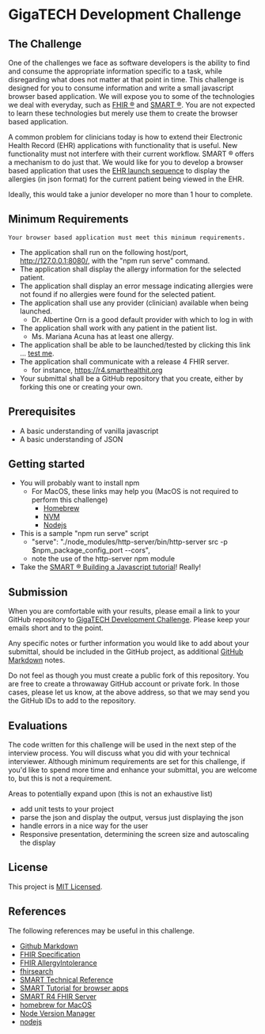 # GigaTECH Development Challenge

## The Challenge

One of the challenges we face as software developers is the ability to find and consume the appropriate information specific to a task, while disregarding what does not matter at that point in time. This challenge is designed for you to consume information and write a small javascript browser based application. We will expose you to some of the technologies we deal with everyday, such as [FHIR &reg;][fhir] and [SMART &reg;][smarttech]. You are not expected to learn these technologies but merely use them to create the browser based application.

A common problem for clinicians today is how to extend their Electronic Health Record (EHR) applications with functionality that is useful. New functionality must not interfere with their current workflow. SMART &reg; offers a mechanism to do just that. We would like for you to develop a browser based application that uses the [EHR launch sequence](http://www.hl7.org/fhir/smart-app-launch/#ehr-launch-sequence) to display the allergies (in json format) for the current patient being viewed in the EHR.

Ideally, this would take a junior developer no more than 1 hour to complete.

## Minimum Requirements

    Your browser based application must meet this minimum requirements.

- The application shall run on the following host/port, http://127.0.0.1:8080/, with the "npm run serve" command.
- The application shall display the allergy information for the selected patient.
- The application shall display an error message indicating allergies were not found if no allergies were found for the selected patient.
- The application shall use any provider (clinician) available when being launched.
  - Dr. Albertine Orn is a good default provider with which to log in with
- The application shall work with any patient in the patient list.
  - Ms. Mariana Acuna has at least one allergy.
- The application shall be able to be launched/tested by clicking this link ... [test me](http://127.0.0.1:8080/launch.html?launch=eyJhIjoiMSJ9&iss=https%3A%2F%2Flaunch.smarthealthit.org%2Fv%2Fr4%2Ffhir).
- The application shall communicate with a release 4 FHIR server.
  - for instance, https://r4.smarthealthit.org
- Your submittal shall be a GitHub repository that you create, either by forking this one or creating your own.

## Prerequisites

- A basic understanding of vanilla javascript
- A basic understanding of JSON

## Getting started

- You will probably want to install npm
  - For MacOS, these links may help you (MacOS is not required to perform this challenge)
    - [Homebrew][homebrew]
    - [NVM][nvm]
    - [Nodejs][node]
- This is a sample "npm run serve" script
  - "serve": "./node_modules/http-server/bin/http-server src -p $npm_package_config_port --cors",
  - note the use of the http-server npm module
- Take the [SMART &reg; Building a Javascript tutorial][smarttutorial]! Really!

## Submission

When you are comfortable with your results, please email a link to your GitHub repository to [GigaTECH Development Challenge][gthr]. Please keep your emails short and to the point.

Any specific notes or further information you would like to add about your submittal, should be included in the GitHub project, as additional [GitHub Markdown][ghmd] notes.

Do not feel as though you must create a public fork of this repository. You are free to create a throwaway GitHub account or private fork. In those cases, please let us know, at the above address, so that we may send you the GitHub IDs to add to the repository.

## Evaluations

The code written for this challenge will be used in the next step of the interview process. You will discuss what you did with your technical interviewer. Although minimum requirements are set for this challenge, if you'd like to spend more time and enhance your submittal, you are welcome to, but this is not a requirement.

Areas to potentially expand upon (this is not an exhaustive list)

- add unit tests to your project
- parse the json and display the output, versus just displaying the json
- handle errors in a nice way for the user
- Responsive presentation, determining the screen size and autoscaling the display

## License

This project is [MIT Licensed](LICENSE).

## References

The following references may be useful in this challenge.

- [Github Markdown][ghmd]
- [FHIR Specification][fhir]
- [FHIR AllergyIntolerance][fhirallergy]
- [fhirsearch][fhirsearch]
- [SMART Technical Reference][smarttech]
- [SMART Tutorial for browser apps][smarttutorial]
- [SMART R4 FHIR Server][smartr4fhirserver]
- [homebrew for MacOS][homebrew]
- [Node Version Manager][nvm]
- [nodejs][node]

[gthr]: mailto:HR@gigatech.net?subject=[GigaTECH%20Development%20Challenge]%20Submittal "GigaTECH HR email submittal"
[gigatech]: https://gigatech.net "GigaTECH Home"
[ghmd]: https://guides.github.com/features/mastering-markdown/ "Github Markdown"
[smarttech]: http://docs.smarthealthit.org/ "SMART technical reference"
[smarttutorial]: http://docs.smarthealthit.org/tutorials/javascript/ "SMART browser application tutorial"
[smartr4fhirserver]: https://r3.smarthealthit.org "SMART R4 FHIR Server"
[fhir]: https://hl7.org/fhir "FHIR Specification"
[fhirallergy]: https://www.hl7.org/fhir/allergyintolerance.html "FHIR AllergyIntolerance"
[fhirsearch]: https://www.hl7.org/fhir/search.html "FHIR Search"
[homebrew]: https://brew.sh/ "MacOS Homebrew"
[nvm]: https://github.com/nvm-sh/nvm/blob/master/README.md "Node version manager"
[node]: https://nodejs.org/en/ "Node JS"